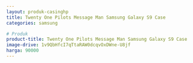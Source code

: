 ```yaml
---
layout: produk-casinghp
title: Twenty One Pilots Message Man Samsung Galaxy S9 Case
categories: samsung

# Produk
product-title: Twenty One Pilots Message Man Samsung Galaxy S9 Case
image-drive: 1v9QbHfcI7qTtaRAW0dcqvOxDWne-U8jf
harga: 90000
---
```

